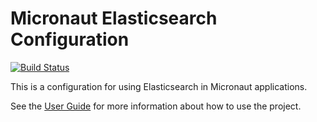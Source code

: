 # Micronaut Elasticsearch Configuration

[![Build Status](https://travis-ci.org/micronaut-projects/micronaut-elasticsearch.svg?branch=master)](https://travis-ci.org/micronaut-projects/micronaut-elasticsearch)

This is a configuration for using Elasticsearch in Micronaut applications.

See the [User Guide](https://micronaut-projects.github.io/micronaut-configuration-elasticsearch/latest/guide/index.html) for
more information about how to use the project.

